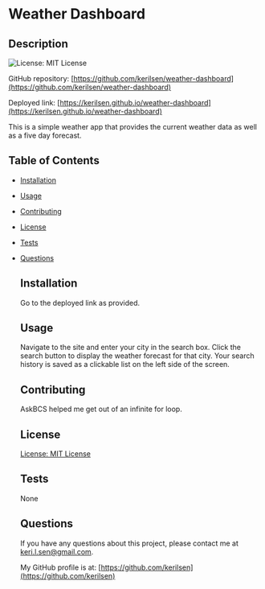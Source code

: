 # Weather Dashboard

  ## Description

  ![License: MIT License](https://img.shields.io/badge/License-MIT-yellow.svg)

  GitHub repository: [https://github.com/kerilsen/weather-dashboard](https://github.com/kerilsen/weather-dashboard)

  Deployed link: [https://kerilsen.github.io/weather-dashboard](https://kerilsen.github.io/weather-dashboard)

  This is a simple weather app that provides the current weather data as well as a five day forecast. 

## Table of Contents

- [Installation](#installation)
- [Usage](#usage)
- [Contributing](#contributing)
- [License](#license)
- [Tests](#tests)
- [Questions](#questions)

  ## Installation

  Go to the deployed link as provided.

  ## Usage

  Navigate to the site and enter your city in the search box. Click the search button to display the weather forecast for that city. Your search history is saved as a clickable list on the left side of the screen.

  ## Contributing

  AskBCS helped me get out of an infinite for loop.

  ## License

  [License: MIT License](https://opensource.org/licenses/MIT)

  ## Tests

  None

  ## Questions

  If you have any questions about this project, please contact me at keri.l.sen@gmail.com.

  My GitHub profile is at: [https://github.com/kerilsen](https://github.com/kerilsen)
